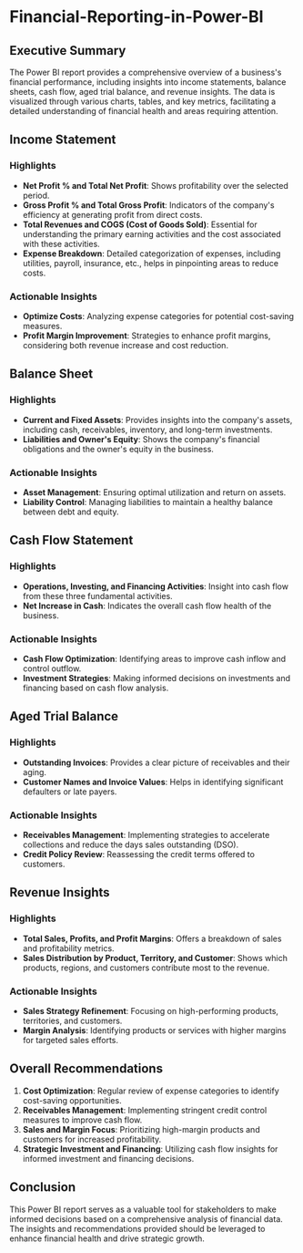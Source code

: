 # Financial-Reporting-in-Power-BI
## Executive Summary
The Power BI report provides a comprehensive overview of a business's financial performance, including insights into income statements, balance sheets, cash flow, aged trial balance, and revenue insights. The data is visualized through various charts, tables, and key metrics, facilitating a detailed understanding of financial health and areas requiring attention.

## Income Statement
### Highlights
- **Net Profit % and Total Net Profit**: Shows profitability over the selected period. 
- **Gross Profit % and Total Gross Profit**: Indicators of the company's efficiency at generating profit from direct costs.
- **Total Revenues and COGS (Cost of Goods Sold)**: Essential for understanding the primary earning activities and the cost associated with these activities.
- **Expense Breakdown**: Detailed categorization of expenses, including utilities, payroll, insurance, etc., helps in pinpointing areas to reduce costs.

### Actionable Insights
- **Optimize Costs**: Analyzing expense categories for potential cost-saving measures.
- **Profit Margin Improvement**: Strategies to enhance profit margins, considering both revenue increase and cost reduction.

## Balance Sheet
### Highlights
- **Current and Fixed Assets**: Provides insights into the company's assets, including cash, receivables, inventory, and long-term investments.
- **Liabilities and Owner's Equity**: Shows the company's financial obligations and the owner's equity in the business.

### Actionable Insights
- **Asset Management**: Ensuring optimal utilization and return on assets.
- **Liability Control**: Managing liabilities to maintain a healthy balance between debt and equity.

## Cash Flow Statement
### Highlights
- **Operations, Investing, and Financing Activities**: Insight into cash flow from these three fundamental activities.
- **Net Increase in Cash**: Indicates the overall cash flow health of the business.

### Actionable Insights
- **Cash Flow Optimization**: Identifying areas to improve cash inflow and control outflow.
- **Investment Strategies**: Making informed decisions on investments and financing based on cash flow analysis.

## Aged Trial Balance
### Highlights
- **Outstanding Invoices**: Provides a clear picture of receivables and their aging.
- **Customer Names and Invoice Values**: Helps in identifying significant defaulters or late payers.

### Actionable Insights
- **Receivables Management**: Implementing strategies to accelerate collections and reduce the days sales outstanding (DSO).
- **Credit Policy Review**: Reassessing the credit terms offered to customers.

## Revenue Insights
### Highlights
- **Total Sales, Profits, and Profit Margins**: Offers a breakdown of sales and profitability metrics.
- **Sales Distribution by Product, Territory, and Customer**: Shows which products, regions, and customers contribute most to the revenue.

### Actionable Insights
- **Sales Strategy Refinement**: Focusing on high-performing products, territories, and customers.
- **Margin Analysis**: Identifying products or services with higher margins for targeted sales efforts.

## Overall Recommendations
1. **Cost Optimization**: Regular review of expense categories to identify cost-saving opportunities.
2. **Receivables Management**: Implementing stringent credit control measures to improve cash flow.
3. **Sales and Margin Focus**: Prioritizing high-margin products and customers for increased profitability.
4. **Strategic Investment and Financing**: Utilizing cash flow insights for informed investment and financing decisions.

## Conclusion
This Power BI report serves as a valuable tool for stakeholders to make informed decisions based on a comprehensive analysis of financial data. The insights and recommendations provided should be leveraged to enhance financial health and drive strategic growth.
